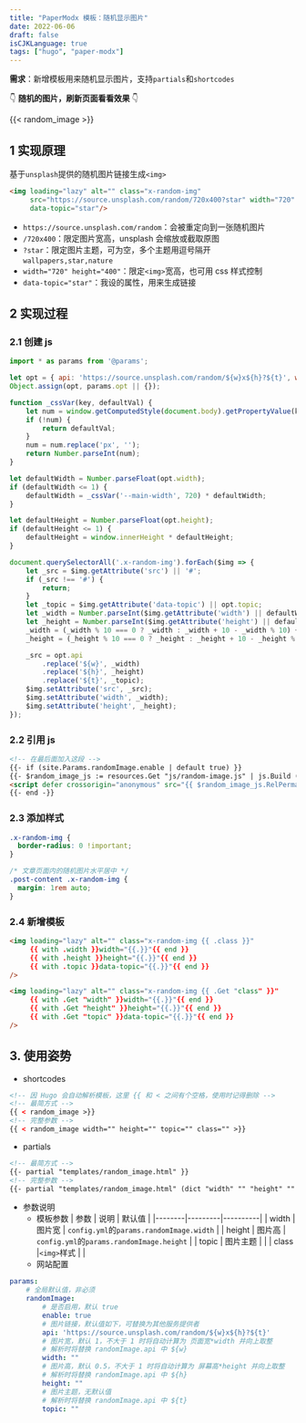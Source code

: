```yaml
---
title: "PaperModx 模板：随机显示图片"
date: 2022-06-06
draft: false
isCJKLanguage: true
tags: ["hugo", "paper-modx"]
---
```


**需求**：新增模板用来随机显示图片，支持`partials`和`shortcodes`

👇 **随机的图片，刷新页面看看效果** 👇

{{< random_image >}}

## 1 实现原理

基于`unsplash`提供的随机图片链接生成`<img>`
```html
<img loading="lazy" alt="" class="x-random-img" 
     src="https://source.unsplash.com/random/720x400?star" width="720" height="400"
     data-topic="star"/>
```
- `https://source.unsplash.com/random`：会被重定向到一张随机图片
- `/720x400`：限定图片宽高，unsplash 会缩放或截取原图
- `?star`：限定图片主题，可为空，多个主题用逗号隔开`wallpapers,star,nature`
- `width="720" height="400"`：限定`<img>`宽高，也可用 css 样式控制
- `data-topic="star"`：我设的属性，用来生成链接

## 2 实现过程

### 2.1 创建 js
```js { title="./assets/js/random-image.js" }
import * as params from '@params';

let opt = { api: 'https://source.unsplash.com/random/${w}x${h}?${t}', width: 1, height: 0.5, topic: '' };
Object.assign(opt, params.opt || {});

function _cssVar(key, defaultVal) {
    let num = window.getComputedStyle(document.body).getPropertyValue(key);
    if (!num) {
        return defaultVal;
    }
    num = num.replace('px', '');
    return Number.parseInt(num);
}

let defaultWidth = Number.parseFloat(opt.width);
if (defaultWidth <= 1) {
    defaultWidth = _cssVar('--main-width', 720) * defaultWidth;
}

let defaultHeight = Number.parseFloat(opt.height);
if (defaultHeight <= 1) {
    defaultHeight = window.innerHeight * defaultHeight;
}

document.querySelectorAll('.x-random-img').forEach($img => {
    let _src = $img.getAttribute('src') || '#';
    if (_src !== '#') {
        return;
    }
    let _topic = $img.getAttribute('data-topic') || opt.topic;
    let _width = Number.parseInt($img.getAttribute('width') || defaultWidth);
    let _height = Number.parseInt($img.getAttribute('height') || defaultHeight);
    _width = (_width % 10 === 0 ? _width : _width + 10 - _width % 10) + '';
    _height = (_height % 10 === 0 ? _height : _height + 10 - _height % 10) + '';

    _src = opt.api
        .replace('${w}', _width)
        .replace('${h}', _height)
        .replace('${t}', _topic);
    $img.setAttribute('src', _src);
    $img.setAttribute('width', _width);
    $img.setAttribute('height', _height);
});
```
### 2.2 引用 js
```html { title="./layouts/partials/footer.html" }
<!-- 在最后面加入这段 -->
{{- if (site.Params.randomImage.enable | default true) }}
{{- $random_image_js := resources.Get "js/random-image.js" | js.Build (dict "params" (dict "opt" .Site.Params.randomImage)) | resources.Minify }}
<script defer crossorigin="anonymous" src="{{ $random_image_js.RelPermalink }}"></script>
{{- end -}}
```

### 2.3 添加样式
```css { title="./assets/css/extended/custom.css" }
.x-random-img {
  border-radius: 0 !important;
}

/* 文章页面内的随机图片水平居中 */
.post-content .x-random-img {
  margin: 1rem auto;
}
```

### 2.4 新增模板
```html { title="./layouts/partials/templates/random_image.html" }
<img loading="lazy" alt="" class="x-random-img {{ .class }}"
     {{ with .width }}width="{{.}}"{{ end }}
     {{ with .height }}height="{{.}}"{{ end }}
     {{ with .topic }}data-topic="{{.}}"{{ end }}
/>
```
```html { title="./layouts/shortcodes/random_image.html" }
<img loading="lazy" alt="" class="x-random-img {{ .Get "class" }}"
     {{ with .Get "width" }}width="{{.}}"{{ end }}
     {{ with .Get "height" }}height="{{.}}"{{ end }}
     {{ with .Get "topic" }}data-topic="{{.}}"{{ end }}
/>
```

## 3. 使用姿势

- shortcodes

```html
<!-- 因 Hugo 会自动解析模板，这里 {{ 和 < 之间有个空格，使用时记得删除 -->
<!-- 最简方式 -->
{{ < random_image >}}
<!-- 完整参数 -->
{{ < random_image width="" height="" topic="" class="" >}}
```
- partials
```html
<!-- 最简方式 -->
{{- partial "templates/random_image.html" }}
<!-- 完整参数 -->
{{- partial "templates/random_image.html" (dict "width" "" "height" "" "topic" "" "class" "") }}
```

- 参数说明
  - 模板参数
| 参数    | 说明     | 默认值      |
|--------|---------|----------|
| width  | 图片宽   | `config.yml`的`params.randomImage.width`   |
| height | 图片高   | `config.yml`的`params.randomImage.height`  |
| topic  | 图片主题 |     |
| class  |`<img>`样式 |  |
  - 网站配置
```yml { title="./config.yml" }
params:
    # 全局默认值，非必须
    randomImage:
        # 是否启用，默认 true
        enable: true
        # 图片链接，默认值如下，可替换为其他服务提供者
        api: 'https://source.unsplash.com/random/${w}x${h}?${t}'
        # 图片宽，默认 1，不大于 1 时将自动计算为 页面宽*width 并向上取整
        # 解析时将替换 randomImage.api 中 ${w}
        width: ""
        # 图片高，默认 0.5，不大于 1 时将自动计算为 屏幕高*height 并向上取整
        # 解析时将替换 randomImage.api 中 ${h}
        height: ""
        # 图片主题，无默认值
        # 解析时将替换 randomImage.api 中 ${t}
        topic: ""
```
